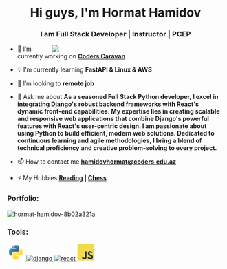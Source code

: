 <h1 align="center">Hi guys, I'm Hormat Hamidov</h1>
<h3 align="center">I am Full Stack Developer | Instructor | PCEP</h3>
<img align='right' width = "400" src = "https://user-images.githubusercontent.com/32809211/87786036-e7cdfa80-c856-11ea-9190-f4106d1fbc43.gif">


- 🚀 I’m currently working on **<a href = "https://caravan.coders.edu.az/"> Coders Caravan</a>**

- 💡 I’m currently learning **FastAPI & Linux & AWS**

- 🤝 I’m looking to **remote job**

- 💬 Ask me about **As a seasoned Full Stack Python developer, I excel in integrating Django's robust backend frameworks with React's dynamic front-end capabilities. My expertise lies in creating scalable and responsive web applications that combine Django's powerful features with React's user-centric design. I am passionate about using Python to build efficient, modern web solutions. Dedicated to continuous learning and agile methodologies, I bring a blend of technical proficiency and creative problem-solving to every project.**

- 📫 How to contact me **hamidovhormat@coders.edu.az**

- ⚡ My Hobbies **<a href="https://medium.com/@hormat">Reading</a> | <a href="https://www.chess.com/member/strongjunior404">Chess</a>**

<h3 align="left">Portfolio:</h3>
<p align="left">
<a href="https://linkedin.com/in/hormat-hamidov-8b02a321a"><img align="center" src="https://raw.githubusercontent.com/rahuldkjain/github-profile-readme-generator/master/src/images/icons/Social/linked-in-alt.svg" alt="hormat-hamidov-8b02a321a" height="30" width="40" /></a>
</p>

<h3 align="left">Tools:</h3>
<p align="left"> 
  <a href="https://www.python.org" rel="noreferrer"><img src="https://raw.githubusercontent.com/devicons/devicon/master/icons/python/python-original.svg" alt="python" width="40" height="40"/> </a> 
  <a href="https://www.djangoproject.com/" rel="noreferrer"> <img src="https://cdn.worldvectorlogo.com/logos/django.svg" alt="django" width="40" height="40"/> </a> 
  <a href="https://reactjs.org/" rel="noreferrer"><img src="https://upload.wikimedia.org/wikipedia/commons/thumb/a/a7/React-icon.svg/1200px-React-icon.svg.png" alt="react" width="45" height="40"/> </a>
  <a href="https://developer.mozilla.org/en-US/docs/Web/JavaScript" rel="noreferrer"> <img src="https://raw.githubusercontent.com/devicons/devicon/master/icons/javascript/javascript-original.svg" alt="javascript" width="40" height="40"/> </a> 
</p>

